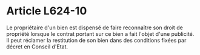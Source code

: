 # Article L624-10

Le propriétaire d'un bien est dispensé de faire reconnaître son droit de propriété lorsque le contrat portant sur ce bien a fait l'objet d'une publicité. Il peut réclamer la restitution de son bien dans des conditions fixées par décret en Conseil d'Etat.